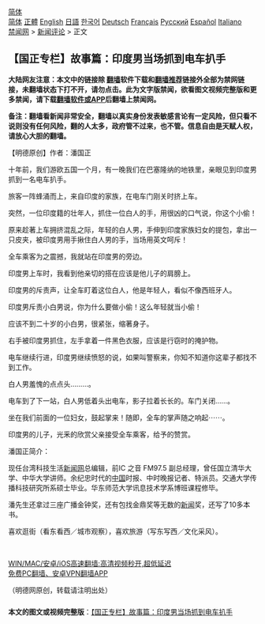  <!-- 面包屑导航 --> <div class="breadcrumb"><!-- GTranslate: https://gtranslate.io/ -->  <div class="switcher notranslate">  <div class="selected">  <a href="#" onclick="return false;"> 简体</a>  </div>  <div class="option">  <a href="https://www.bannedbook.org" onclick="doGTranslate('zh-CN|zh-CN');jQuery('div.switcher div.selected a').html(jQuery(this).html());return false;" title="简体中文" class="nturl selected"> 简体</a>  <a href="https://www.bannedbook.org/zh-tw/" onclick="doGTranslate('zh-CN|zh-TW');jQuery('div.switcher div.selected a').html(jQuery(this).html());return false;" title="繁體中文" class="nturl"> 正體</a>  <a href="https://www.bannedbook.org/en/" onclick="doGTranslate('zh-CN|en');jQuery('div.switcher div.selected a').html(jQuery(this).html());return false;" title="English" class="nturl"> English</a>  <a href="https://www.bannedbook.org/ja/" onclick="doGTranslate('zh-CN|ja');jQuery('div.switcher div.selected a').html(jQuery(this).html());return false;" title="日本語" class="nturl"> 日語</a>  <a href="https://www.bannedbook.org/ko/" onclick="doGTranslate('zh-CN|ko');jQuery('div.switcher div.selected a').html(jQuery(this).html());return false;" title="한국어" class="nturl"> 한국어</a>  <a href="https://www.bannedbook.org/de/" onclick="doGTranslate('zh-CN|de');jQuery('div.switcher div.selected a').html(jQuery(this).html());return false;" title="Deutsch" class="nturl"> Deutsch</a>  <a href="https://www.bannedbook.org/fr/" onclick="doGTranslate('zh-CN|fr');jQuery('div.switcher div.selected a').html(jQuery(this).html());return false;" title="Français" class="nturl"> Français</a>  <a href="https://www.bannedbook.org/ru/" onclick="doGTranslate('zh-CN|ru');jQuery('div.switcher div.selected a').html(jQuery(this).html());return false;" title="Русский" class="nturl"> Русский</a>  <a href="https://www.bannedbook.org/es/" onclick="doGTranslate('zh-CN|es');jQuery('div.switcher div.selected a').html(jQuery(this).html());return false;" title="Español" class="nturl"> Español</a>  <a href="https://www.bannedbook.org/it/" onclick="doGTranslate('zh-CN|it');jQuery('div.switcher div.selected a').html(jQuery(this).html());return false;" title="Italiano" class="nturl"> Italiano</a>  </div>  </div>      <div class='breadcrumb-sub'><!-- Breadcrumb NavXT 6.3.0 --> <a href="https://www.bannedbook.org/" class="home">禁闻网</a> &gt; <a href="https://www.bannedbook.org/bnews/comments/" class="category">新闻评论</a> &gt; 正文</div></div><h2>【国正专栏】故事篇：印度男当场抓到电车扒手</h2> <p class="notice"><b>大陆网友注意：本文中的链接除 <a href="https://github.com/bannedbook/fanqiang" >翻墙</a>软件下载和<a href="https://github.com/killgcd/justmysocks/blob/master/README.md">翻墙推荐</a>链接外全部为禁网链接，未翻墙状态下打不开，请勿点击。此为文字版禁闻，欲看图文视频完整版和更多禁闻，请下载<a href="https://github.com/bannedbook/fanqiang">翻墙软件或APP</a>后翻墙上禁闻网。</p><p>备注：翻墙看新闻非常安全，翻墙以真实身份发表敏感言论有一定风险，但只看不说则没有任何风险，翻的人太多，政府管不过来，也不管。信息自由是天赋人权，请放心大胆的翻墙。</b></p>  <div class="entry"> <p>              <a href="https://i0.wp.com/upload-images-bucket-v64rleca837do.s3.eu-west-1.amazonaws.com/wp-content/uploads/2021/07/23154530/222014192_173474448104673_6124047004152613195_n.jpg?fit=1000%2C750&#038;ssl=1" data-caption=""></a>                            </p> <p>【明德原创】作者：潘国正</p> <p>十年前，我们游欧五国一个月，有一晚我们在巴塞隆纳的地铁里，亲眼见到印度男抓到一名电车扒手。</p> <p>旅客一阵蜂涌而上，来自印度的家族，在电车门刚关时挤上车。</p> <p>突然，一位印度籍的壮年人，抓住一位白人的手，用很凶的口气说，你这个小偷！</p> <p>原来趁著上车拥挤混乱之际，年轻的白人男，手伸到印度家族妇女的提包，拿出一只皮夹，被印度男用手揪住白人男的手，当场用英文呵斥！</p> <p>全车乘客为之震撼，我就站在印度男的旁边。</p> <p>印度男上车时，我看到他亲切的搭在应该是他儿子的肩膀上。</p>  <p>印度男的斥责声，让全车盯着这位白人，他是年轻人，看似不像西班牙人。</p> <p>印度男斥责小白男说，你为什么要做小偷！这么年轻就当小偷！</p> <p>应该不到二十岁的小白男，很紧张，缩著身子。</p> <p>右手被印度男抓住，左手拿着一件黑色衣服，应该是行窃时的掩护物。</p> <p>电车继续行进，印度男继续愤怒的说，如果叫警察来，你知不知道你这辈子都找不到工作。</p> <p>白人男羞愧的点点头………。</p> <p>电车到了下一站，白人男低着头出电车，影子拉着长长的。车门关闭……。</p> <p>坐在我们前面的一位妇女，鼓起掌来！随即，全车的掌声随之响起⋯⋯。</p>  <p>印度男的儿子，光釆的欣赏父亲接受全车乘客，给予的赞赏。</p> <p></p> <p>潘国正简介：</p> <p>现任台湾科技生活<span class='wp_keywordlink_affiliate'><a href="https://www.bannedbook.org/" title="新闻网">新闻网</a></span>总编辑，前IC 之音 FM97.5 副总经理，曾任国立清华大学、中华大学讲师。余纪忠时代的<span class='wp_keywordlink_affiliate'><a href="https://www.bannedbook.org/" title="中国" target="_blank">中国</a></span>时报、中时晚报记者、特派员。交通大学传播科技研究所系硕士毕业。华东师范大学讯息技术学系博班课程修毕。</p> <p>潘先生还拿过三座广播金钟奖，还有包找金鼎奖等无数的<span class='wp_keywordlink_affiliate'><a href="https://www.bannedbook.org/" title="新闻">新闻</a></span>奖，还写了10多本书。</p> <p>喜欢逛街（看东看西／城市观察），喜欢旅游（写东写西／文化采风）。</p> <p>&nbsp;</p> <p class="texttj"> <a href="https://github.com/bannedbook/fanqiang/wiki/V2ray%E6%9C%BA%E5%9C%BA" target="_blank">WIN/MAC/安卓/iOS高速翻墙:高清视频秒开,超低延迟</a><br/> <a href="https://github.com/bannedbook/fanqiang/wiki/%E7%A6%81%E9%97%BB%E7%BD%91%E5%AE%89%E5%8D%93%E7%BF%BB%E5%A2%99%E6%96%B0%E9%97%BBAPP" target="_blank">免费PC翻墙、安卓VPN翻墙APP</a></p> <p>（明德网原创，转载请注明出处）</p><a name='sharetosocial'></a>  <div style="margin-bottom:5px;padding-bottom:5px;clear:both"> <div id="archive-pix-1" class="banner-ads"> <!-- AuctionX Display platform tag START --> <div id="26318x728x90x621x_ADSLOT2" clicktrack="%%CLICK_URL_ESC%%"></div> <!-- AuctionX Display platform tag END --> </div> <div id="archive-pix-2" class="banner-ads"> <!-- AuctionX Display platform tag START --> <div id="26315x300x250x621x_ADSLOT2" clicktrack="%%CLICK_URL_ESC%%"></div> <!-- AuctionX Display platform tag END --> </div> </div>  <div id="archive-pix-1" class="banner-ads"> <!-- AuctionX Display platform tag START --> <div id="26318x728x90x621x_ADSLOT3" clicktrack="%%CLICK_URL_ESC%%"></div> <!-- AuctionX Display platform tag END --> </div> <div><b>本文的图文或视频完整版</b>：<a href='https://www.bannedbook.org/bnews/comments/20210724/1592961.html'>【国正专栏】故事篇：印度男当场抓到电车扒手</a></div>  </div><!--END ENTRY--> 